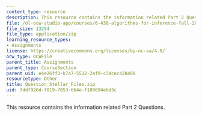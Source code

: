 ```yaml
---
content_type: resource
description: This resource contains the information related Part 2 Questions.
file: /ol-ocw-studio-app/courses/6-438-algorithms-for-inference-fall-2014/7ddf926df8197053664ef189694e6d3c_Question_Stellar_Files.zip
file_size: 13294
file_type: application/zip
learning_resource_types:
- Assignments
license: https://creativecommons.org/licenses/by-nc-sa/4.0/
ocw_type: OCWFile
parent_title: Assignments
parent_type: CourseSection
parent_uid: e4e26ff3-b747-5512-2af9-c34cec428488
resourcetype: Other
title: Question_Stellar_Files.zip
uid: 7ddf926d-f819-7053-664e-f189694e6d3c
---
```

This resource contains the information related Part 2 Questions.